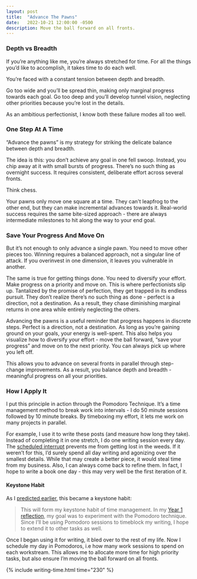 ```yaml
---
layout: post
title:  "Advance The Pawns"
date:   2022-10-21 12:00:00 -0500
description: Move the ball forward on all fronts.
---
```


### Depth vs Breadth

If you’re anything like me, you’re always stretched for time. For all the things you’d like to accomplish, it takes time to do each well.

You’re faced with a constant tension between depth and breadth.

Go too wide and you’ll be spread thin, making only marginal progress towards each goal. Go too deep and you’ll develop tunnel vision, neglecting other priorities because you’re lost in the details.

As an ambitious perfectionist, I know both these failure modes all too well.

### One Step At A Time

“Advance the pawns” is my strategy for striking the delicate balance between depth and breadth. 

The idea is this: you don’t achieve any goal in one fell swoop. Instead, you chip away at it with small bursts of progress. There’s no such thing as overnight success. It requires consistent, deliberate effort across several fronts.

Think chess.

Your pawns only move one square at a time. They can't leapfrog to the other end, but they can make incremental advances towards it. Real-world success requires the same bite-sized approach - there are always intermediate milestones to hit along the way to your end goal.

### Save Your Progress And Move On

But it’s not enough to only advance a single pawn. You need to move other pieces too. Winning requires a balanced approach, not a singular line of attack. If you overinvest in one dimension, it leaves you vulnerable in another.

The same is true for getting things done. You need to diversify your effort. Make progress on a priority and move on. This is where perfectionists slip up. Tantalized by the promise of perfection, they get trapped in its endless pursuit. They don’t realize there’s no such thing as done - perfect is a direction, not a destination. As a result, they chase diminishing marginal returns in one area while entirely neglecting the others.

Advancing the pawns is a useful reminder that progress happens in discrete steps. Perfect is a direction, not a destination. As long as you’re gaining ground on your goals, your energy is well-spent. This also helps you visualize how to diversify your effort - move the ball forward, “save your progress” and move on to the next priority. You can always pick up where you left off. 

This allows you to advance on several fronts in parallel through step-change improvements. As a result, you balance depth and breadth - meaningful progress on all your priorities.

### How I Apply It

I put this principle in action through the Pomodoro Technique. It’s a time management method to break work into intervals - I do 50 minute sessions followed by 10 minute breaks. By timeboxing my effort, it lets me work on many projects in parallel.

For example, I use it to write these posts (and measure how long they take). Instead of completing it in one stretch, I do one writing session every day. The [scheduled interrupt]({{site.url}}/scheduled-interrupts) prevents me from getting lost in the weeds. If it weren’t for this, I’d surely spend all day writing and agonizing over the smallest details. While that may create a better piece, it would steal time from my business. Also, I can always come back to refine them. In fact, I hope to write a book one day - this may very well be the first iteration of it.

#### Keystone Habit

As I [predicted earlier]({{site.url}}/peeling-back-the-curtain), this became a keystone habit:

> This will form my keystone habit of time management. In my [Year 1 reflection]({{site.url}}/year-one-reflection), my goal was to experiment with the Pomodoro technique. Since I’ll be using Pomodoro sessions to timeblock my writing, I hope to extend it to other tasks as well.

Once I began using it for writing, it bled over to the rest of my life. Now I schedule my day in Pomodoros, i.e how many work sessions to spend on each workstream. This allows me to allocate more time for high priority tasks, but also ensure I’m moving the ball forward on all fronts.

{% include writing-time.html time="230" %}
